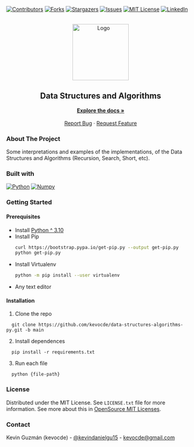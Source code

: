 [![Contributors][contributors-shield]][contributors-url]
[![Forks][forks-shield]][forks-url]
[![Stargazers][stars-shield]][stars-url]
[![Issues][issues-shield]][issues-url]
[![MIT License][license-shield]][license-url]
[![LinkedIn][linkedin-shield]][linkedin-url]

<br />
<div align="center">
  <a href="https://github.com/kevocde/data-structures-algorithms-py">
    <img src="https://media.geeksforgeeks.org/wp-content/uploads/20211118125839/PythonDataStructuresandAlgorithms.png" alt="Logo" height="150">
  </a>
  <h2 align="center">Data Structures and Algorithms</h2>
  <p align="center">
    <a href="https://github.com/kevocde/data-structures-algorithms-py"><strong>Explore the docs »</strong></a>
    <br />
    <br />
    <a href="https://github.com/kevocde/data-structures-algorithms-py/issues">Report Bug</a>
    ·
    <a href="https://github.com/kevocde/data-structures-algorithms-py/issues">Request Feature</a>
  </p>
</div>

### About The Project
Some interpretations and examples of the implementations, of the Data Structures and Algorithms (Recursion, Search, Short, etc).

### Built with
[![Python][Python.com]][Python-url] [![Numpy][Numpy.com]][Numpy-url]

### Getting Started
#### Prerequisites
* Install [Python ^ 3.10](https://www.python.org/downloads/)
* Install Pip
  ```sh
  curl https://bootstrap.pypa.io/get-pip.py --output get-pip.py
  python get-pip.py 
  ```
* Install Virtualenv
  ```sh
  python -m pip install --user virtualenv
  ```
* Any text editor

#### Installation

1. Clone the repo
  ```shell
    git clone https://github.com/kevocde/data-structures-algorithms-py.git -b main
  ```
2. Install dependences
  ```shell
    pip install -r requirements.txt
  ```
3. Run each file
  ```shell
    python {file-path}
  ```

### License
Distributed under the MIT License. See `LICENSE.txt` file for more information.
See more about this in [OpenSource MIT Licenses](https://opensource.org/licenses/MIT).

### Contact
Kevin Guzmán (kevocde) - [@kevindanielgu15](https://twitter.com/KevinDanielGu15) - [kevocde@gmail.com](mailto:kevocde@gmail.com)

[contributors-shield]: https://img.shields.io/github/contributors/kevocde/data-structures-algorithms-py.svg?style=for-the-badge
[contributors-url]: https://github.com/kevocde/data-structures-algorithms-py/graphs/contributors
[forks-shield]: https://img.shields.io/github/forks/kevocde/data-structures-algorithms-py.svg?style=for-the-badge
[forks-url]: https://github.com/kevocde/data-structures-algorithms-py/network/members
[stars-shield]: https://img.shields.io/github/stars/kevocde/data-structures-algorithms-py.svg?style=for-the-badge
[stars-url]: https://github.com/kevocde/data-structures-algorithms-py/stargazers
[issues-shield]: https://img.shields.io/github/issues/kevocde/data-structures-algorithms-py.svg?style=for-the-badge
[issues-url]: https://github.com/kevocde/data-structures-algorithms-py/issues
[license-shield]: https://img.shields.io/github/license/kevocde/data-structures-algorithms-py.svg?style=for-the-badge&logo=mit
[license-url]: https://github.com/kevocde/data-structures-algorithms-py/blob/main/LICENSE.txt
[linkedin-shield]: https://img.shields.io/badge/-LinkedIn-black.svg?style=for-the-badge&logo=linkedin&colorB=555
[linkedin-url]: https://www.linkedin.com/in/kevocode



[Python.com]: https://img.shields.io/badge/python-3776AB.svg?style=for-the-badge&logo=python&logoColor=white
[Python-url]: https://www.python.org/
[Numpy.com]: https://img.shields.io/badge/numpy-013243?style=for-the-badge&logo=numpy&&logoColor=white
[Numpy-url]: https://numpy.org/